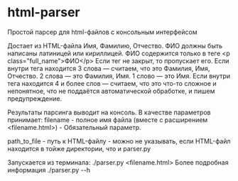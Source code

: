 # html-parser
Простой парсер для html-файлов с консольным интерфейсом

Достает из HTML-файла Имя, Фамилию, Отчество. ФИО должны быть написаны латиницей или кириллицей.
ФИО содержится только в теге &lt;p class="full_name"&gt;ФИО&lt;/p&gt; Если тег не закрыт, то пропускает его.
Если внутри тега находится 3 слова  — считаем, что это Фамилия, Имя, Отчество.
2 слова — это Фамилия, Имя.
1 слово — это Имя.
Если внутри тега находится 4 и более слов — считаем, что это что-то сложное и непонятное, что не поддаётся автоматической обработке, и пишем предупреждение.

Результаты парсинга выводит на консоль.
В качестве параметров принимает:
filename - полное имя файла (вместе с расширением <filename.html>) - Обязательный параметр.

path_to_file - путь к HTML-файлу - можно не указывать, если HTML-файл находится в тойже директории, что и parser.py

Запускается из терминала: ./parser.py <filename.html>
Более подробная информация ./parser.py --h
